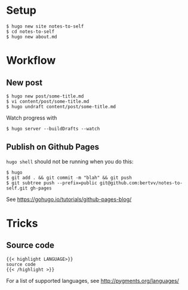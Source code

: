 # Setup

```ShellSession
$ hugo new site notes-to-self
$ cd notes-to-self
$ hugo new about.md

```

# Workflow

## New post

```ShellSession
$ hugo new post/some-title.md
$ vi content/post/some-title.md
$ hugo undraft content/post/some-title.md
```

Watch progress with

```ShellSession
$ hugo server --buildDrafts --watch
```

## Publish on Github Pages

`hugo shell` should not be running when you do this:

```ShellSession
$ hugo
$ git add . && git commit -m "blah" && git push
$ git subtree push --prefix=public git@github.com:bertvv/notes-to-self.git gh-pages
```

See <https://gohugo.io/tutorials/github-pages-blog/>

# Tricks

## Source code

```
{{< highlight LANGUAGE>}}
source code
{{< /highlight >}}
```

For a list of supported languages, see <http://pygments.org/languages/>


